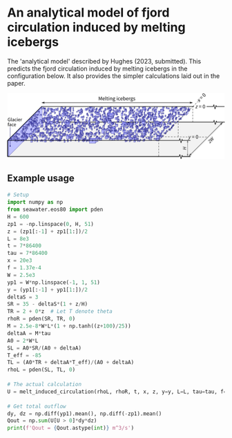 # An analytical model of fjord circulation induced by melting icebergs

The 'analytical model' described by Hughes (2023, submitted). This predicts the fjord circulation induced by melting icebergs in the configuration below. It also provides the simpler calculations laid out in the paper.

![](analytical_model_summary.png)

## Example usage

```python
# Setup
import numpy as np
from seawater.eos80 import pden
H = 600
zp1 = -np.linspace(0, H, 51)
z = (zp1[:-1] + zp1[1:])/2
L = 8e3
t = 7*86400
tau = 7*86400
x = 20e3
f = 1.37e-4
W = 2.5e3
yp1 = W*np.linspace(-1, 1, 51)
y = (yp1[:-1] + yp1[1:])/2
deltaS = 3
SR = 35 - deltaS*(1 + z/H)
TR = 2 + 0*z  # Let T denote theta
rhoR = pden(SR, TR, 0)
M = 2.5e-8*W*L*(1 + np.tanh((z+100)/25))
deltaA = M*tau
A0 = 2*W*L
SL = A0*SR/(A0 + deltaA)
T_eff = -85
TL = (A0*TR + deltaA*T_eff)/(A0 + deltaA)
rhoL = pden(SL, TL, 0)

# The actual calculation
U = melt_induced_circulation(rhoL, rhoR, t, x, z, y=y, L=L, tau=tau, f=f)

# Get total outflow
dy, dz = np.diff(yp1).mean(), np.diff(-zp1).mean()
Qout = np.sum(U[U > 0]*dy*dz)
print(f'Qout = {Qout.astype(int)} m^3/s')
```

